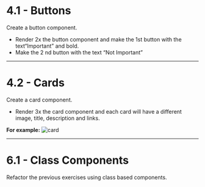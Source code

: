 # 4.1 - Buttons

Create a button component.

- Render 2x the button component and make the 1st button with the
  text“Important” and bold.
- Make the 2 nd button with the text “Not Important”

---

# 4.2 - Cards

Create a card component.

- Render 3x the card component and each card will have a different image, title,
  description and links.

**For example:** ![card](https://i.imgur.com/4oizO4H.png)

---

# 6.1 - Class Components

Refactor the previous exercises using class based components.
